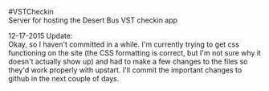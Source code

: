#VSTCheckin  
Server for hosting the Desert Bus VST checkin app

12-17-2015 Update:  
  Okay, so I haven't committed in a while. I'm currently trying to get css functioning on the site (the CSS formatting is correct, but I'm not sure why it doesn't actually show up) and had to make a few changes to the files so they'd work properly with upstart. I'll commit the important changes to github in the next couple of days.
